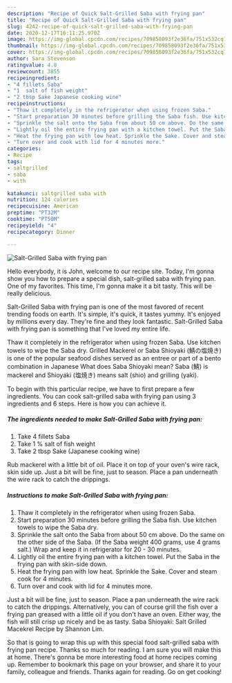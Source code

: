 ```yaml
---
description: "Recipe of Quick Salt-Grilled Saba with frying pan"
title: "Recipe of Quick Salt-Grilled Saba with frying pan"
slug: 4242-recipe-of-quick-salt-grilled-saba-with-frying-pan
date: 2020-12-17T16:11:25.970Z
image: https://img-global.cpcdn.com/recipes/709858093f2e36fa/751x532cq70/salt-grilled-saba-with-frying-pan-recipe-main-photo.jpg
thumbnail: https://img-global.cpcdn.com/recipes/709858093f2e36fa/751x532cq70/salt-grilled-saba-with-frying-pan-recipe-main-photo.jpg
cover: https://img-global.cpcdn.com/recipes/709858093f2e36fa/751x532cq70/salt-grilled-saba-with-frying-pan-recipe-main-photo.jpg
author: Sara Stevenson
ratingvalue: 4.8
reviewcount: 3855
recipeingredient:
- "4 fillets Saba"
- "1  salt of fish weight"
- "2 tbsp Sake Japanese cooking wine"
recipeinstructions:
- "Thaw it completely in the refrigerator when using frozen Saba."
- "Start preparation 30 minutes before grilling the Saba fish. Use kitchen towels to wipe the Saba dry."
- "Sprinkle the salt onto the Saba from about 50 cm above. Do the same on the other side of the Saba. (If the Saba weight 400 grams, use 4 grams salt.) Wrap and keep it in refrigerator for 20 - 30 minutes."
- "Lightly oil the entire frying pan with a kitchen towel. Put the Saba in the frying pan with skin-side down."
- "Heat the frying pan with low heat. Sprinkle the Sake. Cover and steam cook for 4 minutes."
- "Turn over and cook with lid for 4 minutes more."
categories:
- Recipe
tags:
- saltgrilled
- saba
- with

katakunci: saltgrilled saba with 
nutrition: 124 calories
recipecuisine: American
preptime: "PT32M"
cooktime: "PT50M"
recipeyield: "4"
recipecategory: Dinner

---
```



![Salt-Grilled Saba with frying pan](https://img-global.cpcdn.com/recipes/709858093f2e36fa/751x532cq70/salt-grilled-saba-with-frying-pan-recipe-main-photo.jpg)

Hello everybody, it is John, welcome to our recipe site. Today, I'm gonna show you how to prepare a special dish, salt-grilled saba with frying pan. One of my favorites. This time, I'm gonna make it a bit tasty. This will be really delicious.

Salt-Grilled Saba with frying pan is one of the most favored of recent trending foods on earth. It's simple, it's quick, it tastes yummy. It's enjoyed by millions every day. They're fine and they look fantastic. Salt-Grilled Saba with frying pan is something that I've loved my entire life.

Thaw it completely in the refrigerator when using frozen Saba. Use kitchen towels to wipe the Saba dry. Grilled Mackerel or Saba Shioyaki (鯖の塩焼き) is one of the popular seafood dishes served as an entree or part of a bento combination in Japanese What does Saba Shioyaki mean? Saba (鯖) is mackerel and Shioyaki (塩焼き) means salt (shio) and grilling (yaki).


To begin with this particular recipe, we have to first prepare a few ingredients. You can cook salt-grilled saba with frying pan using 3 ingredients and 6 steps. Here is how you can achieve it.

<!--inarticleads1-->

##### The ingredients needed to make Salt-Grilled Saba with frying pan:

1. Take 4 fillets Saba
1. Take 1 % salt of fish weight
1. Take 2 tbsp Sake (Japanese cooking wine)


Rub mackerel with a little bit of oil. Place it on top of your oven&#39;s wire rack, skin side up. Just a bit will be fine, just to season. Place a pan underneath the wire rack to catch the drippings. 

<!--inarticleads2-->

##### Instructions to make Salt-Grilled Saba with frying pan:

1. Thaw it completely in the refrigerator when using frozen Saba.
1. Start preparation 30 minutes before grilling the Saba fish. Use kitchen towels to wipe the Saba dry.
1. Sprinkle the salt onto the Saba from about 50 cm above. Do the same on the other side of the Saba. (If the Saba weight 400 grams, use 4 grams salt.) Wrap and keep it in refrigerator for 20 - 30 minutes.
1. Lightly oil the entire frying pan with a kitchen towel. Put the Saba in the frying pan with skin-side down.
1. Heat the frying pan with low heat. Sprinkle the Sake. Cover and steam cook for 4 minutes.
1. Turn over and cook with lid for 4 minutes more.


Just a bit will be fine, just to season. Place a pan underneath the wire rack to catch the drippings. Alternatively, you can of course grill the fish over a frying pan greased with a little oil if you don&#39;t have an oven. Either way, the fish will still crisp up nicely and be as tasty. Saba Shioyaki: Salt Grilled Macekrel Recipe by Shannon Lim. 

So that is going to wrap this up with this special food salt-grilled saba with frying pan recipe. Thanks so much for reading. I am sure you will make this at home. There's gonna be more interesting food at home recipes coming up. Remember to bookmark this page on your browser, and share it to your family, colleague and friends. Thanks again for reading. Go on get cooking!
